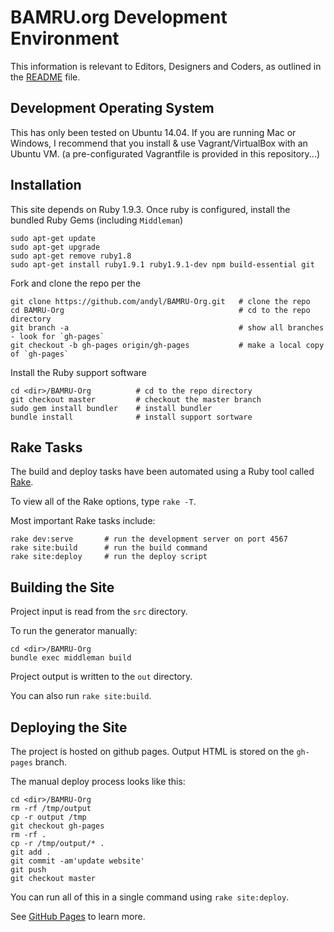 # BAMRU.org Development Environment

This information is relevant to Editors, Designers and Coders, as outlined
in the [README](../README.md) file.

## Development Operating System

This has only been tested on Ubuntu 14.04.  If you are running Mac or Windows,
I recommend that you install & use Vagrant/VirtualBox with an Ubuntu VM. (a
pre-configurated Vagrantfile is provided in this repository...)

## Installation

This site depends on Ruby 1.9.3.  Once ruby is configured, install the bundled
Ruby Gems (including `Middleman`)

    sudo apt-get update
    sudo apt-get upgrade
    sudo apt-get remove ruby1.8
    sudo apt-get install ruby1.9.1 ruby1.9.1-dev npm build-essential git

Fork and clone the repo per the 

    git clone https://github.com/andyl/BAMRU-Org.git   # clone the repo
    cd BAMRU-Org                                       # cd to the repo directory
    git branch -a                                      # show all branches - look for `gh-pages`
    git checkout -b gh-pages origin/gh-pages           # make a local copy of `gh-pages`

Install the Ruby support software

    cd <dir>/BAMRU-Org          # cd to the repo directory 
    git checkout master         # checkout the master branch
    sudo gem install bundler    # install bundler 
    bundle install              # install support sortware

## Rake Tasks

The build and deploy tasks have been automated using a Ruby tool called
[Rake](http://en.wikipedia.org/wiki/Rake_%28software%29).

To view all of the Rake options, type `rake -T`.

Most important Rake tasks include:

    rake dev:serve       # run the development server on port 4567
    rake site:build      # run the build command
    rake site:deploy     # run the deploy script

## Building the Site

Project input is read from the `src` directory.

To run the generator manually:

    cd <dir>/BAMRU-Org
    bundle exec middleman build

Project output is written to the `out` directory.

You can also run `rake site:build`.

## Deploying the Site

The project is hosted on github pages.  Output HTML is stored on the
`gh-pages` branch.

The manual deploy process looks like this:

    cd <dir>/BAMRU-Org
    rm -rf /tmp/output
    cp -r output /tmp
    git checkout gh-pages
    rm -rf .
    cp -r /tmp/output/* .
    git add .
    git commit -am'update website'
    git push
    git checkout master

You can run all of this in a single command using `rake site:deploy`.

See [GitHub Pages](http://pages.github.com) to learn more.


